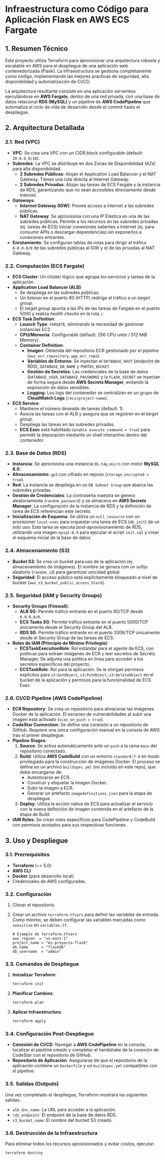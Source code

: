 # Infraestructura como Código para Aplicación Flask en AWS ECS Fargate

## 1. Resumen Técnico

Este proyecto utiliza Terraform para aprovisionar una arquitectura robusta y escalable en AWS para el despliegue de una aplicación web contenedorizada (Flask). La infraestructura se gestiona completamente como código, implementando las mejores prácticas de seguridad, alta disponibilidad y automatización de CI/CD.

La arquitectura resultante consiste en una aplicación serverless ejecutándose en **AWS Fargate**, dentro de una red privada, con una base de datos relacional **RDS (MySQL)** y un pipeline de **AWS CodePipeline** que automatiza el ciclo de vida de desarrollo desde el commit hasta el despliegue.

## 2. Arquitectura Detallada

### 2.1. Red (VPC)

- **VPC**: Se crea una VPC con un CIDR block configurable (default: `10.0.0.0/16`).
- **Subredes**: La VPC se distribuye en dos Zonas de Disponibilidad (AZs) para alta disponibilidad.
  - **2 Subredes Públicas**: Alojan el Application Load Balancer y el NAT Gateway. Tienen una ruta directa al Internet Gateway.
  - **2 Subredes Privadas**: Alojan las tareas de ECS Fargate y la instancia de RDS, garantizando que no sean accesibles directamente desde Internet.
- **Gateways**:
  - **Internet Gateway (IGW)**: Provee acceso a Internet a las subredes públicas.
  - **NAT Gateway**: Se aprovisiona con una IP Elástica en una de las subredes públicas. Permite a los recursos en las subredes privadas (ej. tareas de ECS) iniciar conexiones salientes a Internet (ej. para consumir APIs o descargar dependencias) sin exponerlos a conexiones entrantes.
- **Enrutamiento**: Se configuran tablas de rutas para dirigir el tráfico `0.0.0.0/0` de las subredes públicas al IGW y el de las privadas al NAT Gateway.

### 2.2. Computación (ECS Fargate)

- **ECS Cluster**: Un clúster lógico que agrupa los servicios y tareas de la aplicación.
- **Application Load Balancer (ALB)**:
  - Se despliega en las subredes públicas.
  - Un *listener* en el puerto 80 (HTTP) redirige el tráfico a un *target group*.
  - El *target group* apunta a las IPs de las tareas de Fargate en el puerto 5000 y realiza *health checks* en la ruta `/`.
- **ECS Task Definition**:
  - **Launch Type**: `FARGATE`, eliminando la necesidad de gestionar instancias EC2.
  - **CPU/Memoria**: Configurable (default: 256 CPU units / 512 MiB Memory).
  - **Container Definition**:
    - **Imagen**: Obtenida del repositorio ECR gestionado por el pipeline (`aws_ecr_repository.app_ecr_repo`).
    - **Variables de Entorno**: Se inyectan el `DATABASE_HOST` (endpoint de RDS), `DATABASE_DB_NAME` y `PHOTOS_BUCKET`.
    - **Gestión de Secretos**: Las credenciales de la base de datos (`DATABASE_USER`, `DATABASE_PASSWORD`) y la `FLASK_SECRET` se inyectan de forma segura desde **AWS Secrets Manager**, evitando la exposición de datos sensibles.
    - **Logging**: Los logs del contenedor se centralizan en un grupo de **CloudWatch Logs** (`/ecs/project-name`).
- **ECS Service**:
  - Mantiene el número deseado de tareas (default: 1).
  - Asocia las tareas con el ALB y asegura que se registren en el *target group*.
  - Despliega las tareas en las subredes privadas.
  - **ECS Exec** está habilitado (`enable_execute_command = true`) para permitir la depuración mediante un shell interactivo dentro del contenedor.

### 2.3. Base de Datos (RDS)

- **Instancia**: Se aprovisiona una instancia `db.t4g.micro` con motor **MySQL 8.0**.
- **Almacenamiento**: `gp3` con cifrado en reposo (`storage_encrypted = true`).
- **Red**: La instancia se despliega en un `DB Subnet Group` que abarca las subredes privadas.
- **Gestión de Credenciales**: La contraseña maestra se genera aleatoriamente (`random_password`) y se almacena en **AWS Secrets Manager**. La configuración de la instancia de RDS y la definición de tarea de ECS referencian este secreto.
- **Inicialización de Esquema**: Se utiliza un `null_resource` con un provisioner `local-exec` para orquestar una tarea de ECS (`db_init`) de un solo uso. Esta tarea se ejecuta post-aprovisionamiento de RDS, utilizando una imagen `mysql:8.0` para ejecutar el script `init.sql` y crear el esquema inicial de la base de datos.

### 2.4. Almacenamiento (S3)

- **Bucket S3**: Se crea un bucket para uso de la aplicación (ej. almacenamiento de imágenes). El nombre se genera con un sufijo aleatorio (`random_id`) para garantizar unicidad global.
- **Seguridad**: El acceso público está explícitamente bloqueado a nivel de bucket (`aws_s3_bucket_public_access_block`).

### 2.5. Seguridad (IAM y Security Groups)

- **Security Groups (Firewall)**:
  - **ALB SG**: Permite tráfico entrante en el puerto 80/TCP desde `0.0.0.0/0`.
  - **ECS Tasks SG**: Permite tráfico entrante en el puerto 5000/TCP únicamente desde el Security Group del ALB.
  - **RDS SG**: Permite tráfico entrante en el puerto 3306/TCP únicamente desde el Security Group de las tareas de ECS.
- **Roles de IAM (Principio de Mínimo Privilegio)**:
  - **ECSTaskExecutionRole**: Rol estándar para el agente de ECS, con políticas para extraer imágenes de ECR y leer secretos de Secrets Manager. Se adjunta una política en línea para acceder a los secretos específicos del proyecto.
  - **ECSTaskRole**: Rol para la aplicación. Se le otorgan permisos explícitos para `s3:GetObject`, `s3:PutObject`, `s3:DeleteObject` en el bucket de la aplicación y permisos para la funcionalidad de ECS Exec.

### 2.6. CI/CD Pipeline (AWS CodePipeline)

- **ECR Repository**: Se crea un repositorio para almacenar las imágenes Docker de la aplicación. El escaneo de vulnerabilidades al subir una imagen está activado (`scan_on_push = true`).
- **CodeStar Connection**: Se define una conexión a un repositorio de GitHub. Requiere una única configuración manual en la consola de AWS tras el primer despliegue.
- **Pipeline Stages**:
  1.  **Source**: Se activa automáticamente ante un `push` a la rama `main` del repositorio conectado.
  2.  **Build**: Utiliza **AWS CodeBuild** con un entorno `standard:7.0` en modo privilegiado para la construcción de imágenes Docker. El proceso se define en un archivo `buildspec.yml` (no incluido en este repo), que debe encargarse de:
      - Autenticarse en ECR.
      - Construir y etiquetar la imagen Docker.
      - Subir la imagen a ECR.
      - Generar un artefacto `imagedefinitions.json` para la etapa de despliegue.
  3.  **Deploy**: Utiliza la acción nativa de ECS para actualizar el servicio con la nueva definición de imagen contenida en el artefacto de la etapa de Build.
- **IAM Roles**: Se crean roles específicos para CodePipeline y CodeBuild con permisos acotados para sus respectivas funciones.

## 3. Uso y Despliegue

### 3.1. Prerrequisitos

- **Terraform** (~> 5.0)
- **AWS CLI**
- **Docker** (para desarrollo local)
- Credenciales de AWS configuradas.

### 3.2. Configuración

1.  Clonar el repositorio.
2.  Crear un archivo `terraform.tfvars` para definir las variables de entrada. Como mínimo, se deben configurar las variables marcadas como `sensitive` en `variables.tf`.

    ```hcl
    # Ejemplo de terraform.tfvars
    aws_region  = "us-east-1"
    project_name = "mi-proyecto-flask"
    db_name      = "flaskdb"
    db_username  = "admin"
    ```

### 3.3. Comandos de Despliegue

1.  **Inicializar Terraform**:
    ```bash
    terraform init
    ```
2.  **Planificar Cambios**:
    ```bash
    terraform plan
    ```
3.  **Aplicar Infraestructura**:
    ```bash
    terraform apply
    ```

### 3.4. Configuración Post-Despliegue

- **Conexión de CI/CD**: Navegar a **AWS CodePipeline** en la consola, localizar el pipeline creado y completar el handshake de la conexión de CodeStar con el repositorio de GitHub.
- **Repositorio de Aplicación**: Asegurarse de que el repositorio de la aplicación contiene un `Dockerfile` y un `buildspec.yml` compatibles con el pipeline.

### 3.5. Salidas (Outputs)

Una vez completado el despliegue, Terraform mostrará las siguientes salidas:

- `alb_dns_name`: La URL para acceder a la aplicación.
- `rds_endpoint`: El endpoint de la base de datos RDS.
- `s3_bucket_name`: El nombre del bucket S3 creado.

### 3.6. Destrucción de la Infraestructura

Para eliminar todos los recursos aprovisionados y evitar costos, ejecutar:

```bash
terraform destroy
```